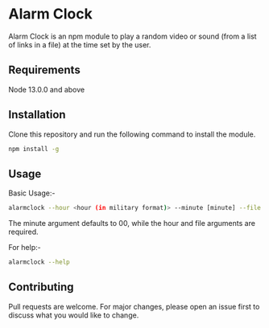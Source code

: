 # Alarm Clock

Alarm Clock is an npm module to play a random video or sound (from a list of links in a file) at the time set by the user.

## Requirements

Node 13.0.0 and above

## Installation

Clone this repository and run the following command to install the module.

```bash
npm install -g
```

## Usage

Basic Usage:-
```bash
alarmclock --hour <hour (in military format)> --minute [minute] --file <path to file with list of links>
```
The minute argument defaults to 00, while the hour and file arguments are required.

For help:-
```bash
alarmclock --help
```

## Contributing
Pull requests are welcome. For major changes, please open an issue first to discuss what you would like to change.
